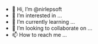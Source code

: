 - 👋 Hi, I’m @nirlepsoft
- 👀 I’m interested in ...
- 🌱 I’m currently learning ...
- 💞️ I’m looking to collaborate on ...
- 📫 How to reach me ...

<!---
nirlepsoft/nirlepsoft is a ✨ special ✨ repository because its `README.md` (this file) appears on your GitHub profile.
You can click the Preview link to take a look at your changes.
--->
